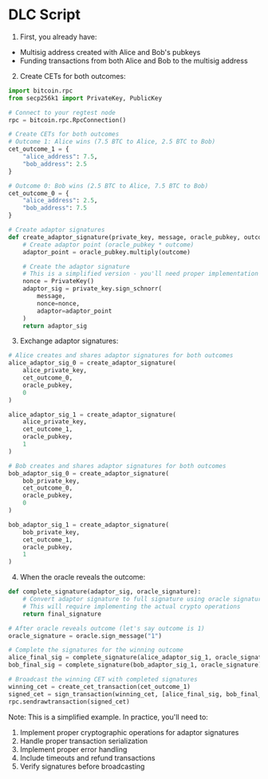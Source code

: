 # DLC Script
1. First, you already have:
- Multisig address created with Alice and Bob's pubkeys
- Funding transactions from both Alice and Bob to the multisig address

2. Create CETs for both outcomes:
```python
import bitcoin.rpc
from secp256k1 import PrivateKey, PublicKey

# Connect to your regtest node
rpc = bitcoin.rpc.RpcConnection()

# Create CETs for both outcomes
# Outcome 1: Alice wins (7.5 BTC to Alice, 2.5 BTC to Bob)
cet_outcome_1 = {
    "alice_address": 7.5,
    "bob_address": 2.5
}

# Outcome 0: Bob wins (2.5 BTC to Alice, 7.5 BTC to Bob)
cet_outcome_0 = {
    "alice_address": 2.5,
    "bob_address": 7.5
}

# Create adaptor signatures
def create_adaptor_signature(private_key, message, oracle_pubkey, outcome):
    # Create adaptor point (oracle_pubkey * outcome)
    adaptor_point = oracle_pubkey.multiply(outcome)

    # Create the adaptor signature
    # This is a simplified version - you'll need proper implementation
    nonce = PrivateKey()
    adaptor_sig = private_key.sign_schnorr(
        message,
        nonce=nonce,
        adaptor=adaptor_point
    )
    return adaptor_sig
```

3. Exchange adaptor signatures:
```python
# Alice creates and shares adaptor signatures for both outcomes
alice_adaptor_sig_0 = create_adaptor_signature(
    alice_private_key,
    cet_outcome_0,
    oracle_pubkey,
    0
)

alice_adaptor_sig_1 = create_adaptor_signature(
    alice_private_key,
    cet_outcome_1,
    oracle_pubkey,
    1
)

# Bob creates and shares adaptor signatures for both outcomes
bob_adaptor_sig_0 = create_adaptor_signature(
    bob_private_key,
    cet_outcome_0,
    oracle_pubkey,
    0
)

bob_adaptor_sig_1 = create_adaptor_signature(
    bob_private_key,
    cet_outcome_1,
    oracle_pubkey,
    1
)
```

4. When the oracle reveals the outcome:
```python
def complete_signature(adaptor_sig, oracle_signature):
    # Convert adaptor signature to full signature using oracle signature
    # This will require implementing the actual crypto operations
    return final_signature

# After oracle reveals outcome (let's say outcome is 1)
oracle_signature = oracle.sign_message("1")

# Complete the signatures for the winning outcome
alice_final_sig = complete_signature(alice_adaptor_sig_1, oracle_signature)
bob_final_sig = complete_signature(bob_adaptor_sig_1, oracle_signature)

# Broadcast the winning CET with completed signatures
winning_cet = create_cet_transaction(cet_outcome_1)
signed_cet = sign_transaction(winning_cet, [alice_final_sig, bob_final_sig])
rpc.sendrawtransaction(signed_cet)
```

Note: This is a simplified example. In practice, you'll need to:
1. Implement proper cryptographic operations for adaptor signatures
2. Handle proper transaction serialization
3. Implement proper error handling
4. Include timeouts and refund transactions
5. Verify signatures before broadcasting

